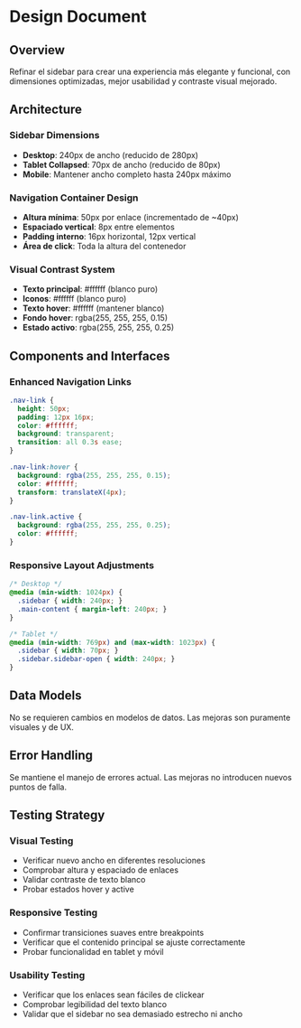 # Design Document

## Overview

Refinar el sidebar para crear una experiencia más elegante y funcional, con dimensiones optimizadas, mejor usabilidad y contraste visual mejorado.

## Architecture

### Sidebar Dimensions
- **Desktop**: 240px de ancho (reducido de 280px)
- **Tablet Collapsed**: 70px de ancho (reducido de 80px)
- **Mobile**: Mantener ancho completo hasta 240px máximo

### Navigation Container Design
- **Altura mínima**: 50px por enlace (incrementado de ~40px)
- **Espaciado vertical**: 8px entre elementos
- **Padding interno**: 16px horizontal, 12px vertical
- **Área de click**: Toda la altura del contenedor

### Visual Contrast System
- **Texto principal**: #ffffff (blanco puro)
- **Iconos**: #ffffff (blanco puro)
- **Texto hover**: #ffffff (mantener blanco)
- **Fondo hover**: rgba(255, 255, 255, 0.15)
- **Estado activo**: rgba(255, 255, 255, 0.25)

## Components and Interfaces

### Enhanced Navigation Links
```css
.nav-link {
  height: 50px;
  padding: 12px 16px;
  color: #ffffff;
  background: transparent;
  transition: all 0.3s ease;
}

.nav-link:hover {
  background: rgba(255, 255, 255, 0.15);
  color: #ffffff;
  transform: translateX(4px);
}

.nav-link.active {
  background: rgba(255, 255, 255, 0.25);
  color: #ffffff;
}
```

### Responsive Layout Adjustments
```css
/* Desktop */
@media (min-width: 1024px) {
  .sidebar { width: 240px; }
  .main-content { margin-left: 240px; }
}

/* Tablet */
@media (min-width: 769px) and (max-width: 1023px) {
  .sidebar { width: 70px; }
  .sidebar.sidebar-open { width: 240px; }
}
```

## Data Models

No se requieren cambios en modelos de datos. Las mejoras son puramente visuales y de UX.

## Error Handling

Se mantiene el manejo de errores actual. Las mejoras no introducen nuevos puntos de falla.

## Testing Strategy

### Visual Testing
- Verificar nuevo ancho en diferentes resoluciones
- Comprobar altura y espaciado de enlaces
- Validar contraste de texto blanco
- Probar estados hover y active

### Responsive Testing
- Confirmar transiciones suaves entre breakpoints
- Verificar que el contenido principal se ajuste correctamente
- Probar funcionalidad en tablet y móvil

### Usability Testing
- Verificar que los enlaces sean fáciles de clickear
- Comprobar legibilidad del texto blanco
- Validar que el sidebar no sea demasiado estrecho ni ancho